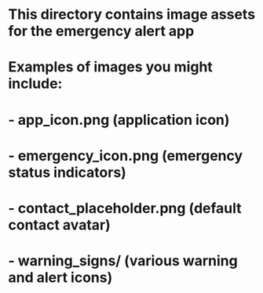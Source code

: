 # This directory contains image assets for the emergency alert app

# Examples of images you might include:

# - app_icon.png (application icon)

# - emergency_icon.png (emergency status indicators)

# - contact_placeholder.png (default contact avatar)

# - warning_signs/ (various warning and alert icons)
